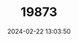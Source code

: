 ---
title: "19873"
category: "Salvelinus agassizii"
draft: false
date: 2024-02-22 13:03:50
languages:
  English: ["Silver Trout"]
---
